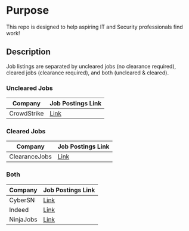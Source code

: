 # Purpose
This repo is designed to help aspiring IT and Security professionals find work!


## Description
Job listings are separated by uncleared jobs (no clearance required), cleared jobs (clearance required), and both (uncleared & cleared).


### Uncleared Jobs

Company | Job Postings Link|
|---|---|
| CrowdStrike | [Link](https://crowdstrike.wd5.myworkdayjobs.com/en-US/crowdstrikecareers/) |



### Cleared Jobs

Company | Job Postings Link|
|---|---|
| ClearanceJobs | [Link](https://www.clearancejobs.com/) |


### Both
Company | Job Postings Link|
|---|---|
| CyberSN | [Link](https://cybersn.com/public/search-jobs/) |
| Indeed | [Link](https://www.indeed.com/) |
| NinjaJobs | [Link](https://ninjajobs.org/) |
